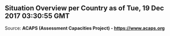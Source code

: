 ## Situation Overview per Country as of Tue, 19 Dec 2017 03:30:55 GMT

Source: **ACAPS (Assessment Capacities Project) - https://www.acaps.org**